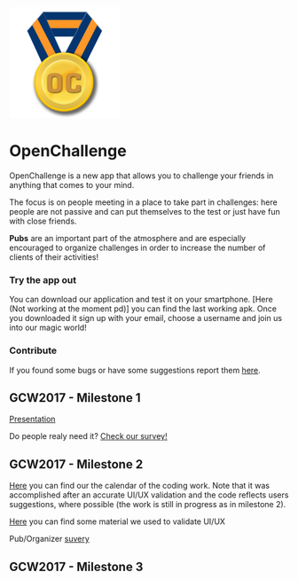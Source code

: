 <img src="ic_launcher.png" alt="Icon" width="200" height="200"/>

# OpenChallenge

OpenChallenge is a new app that allows you to challenge your friends in anything that comes to your mind.

The focus is on people meeting in a place to take part in challenges: here people are not passive and can put themselves to the test or just have fun with close friends.

**Pubs** are an important part of the atmosphere and are especially encouraged to organize challenges in order to increase the number of clients of their activities!

### Try the app out

You can download our application and test it on your smartphone. [Here (Not working at the moment pd)] you can find the last working apk.
Once you downloaded it sign up with your email, choose a username and join us into our magic world!

### Contribute

If you found some bugs or have some suggestions report them [here](https://github.com/gnufsociety/openchallenge/issues).

## GCW2017 - Milestone 1

[Presentation](https://drive.google.com/file/d/0BxzqNvZynJFuTTdDWWR0dzIxaHM/view?usp=sharing "In Google Drive...")

Do people realy need it? [Check our survey!](https://drive.google.com/open?id=1-U_5xIuSbrT4D2hFS4C3XrPz_Ko8Ud8sek5cS1dLxmk "Users survey")

## GCW2017 - Milestone 2

[Here](https://docs.google.com/spreadsheets/d/1gcSQNKwyko8KUxCel-J6TnrHCPXHBI1VwzDgyYXCGT8/edit?usp=sharing) you can find our the calendar of the coding work. Note that it was accomplished after an accurate UI/UX validation and the code reflects users suggestions, where possible (the work is still in progress as in milestone 2).

[Here](/UX-VALIDATION/REPORT.md) you can find some material we used to validate UI/UX

Pub/Organizer [suvery]()

## GCW2017 - Milestone 3
